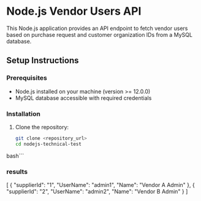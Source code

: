 # Node.js Vendor Users API

This Node.js application provides an API endpoint to fetch vendor users based on purchase request and customer organization IDs from a MySQL database.

## Setup Instructions

### Prerequisites

- Node.js installed on your machine (version >= 12.0.0)
- MySQL database accessible with required credentials

### Installation

1. Clone the repository:
   ```bash
   git clone <repository_url>
   cd nodejs-technical-test
bash```

### results
[
  {
    "supplierId": "1",
    "UserName": "admin1",
    "Name": "Vendor A Admin"
  },
  {
    "supplierId": "2",
    "UserName": "admin2",
    "Name": "Vendor B Admin"
  }
]
